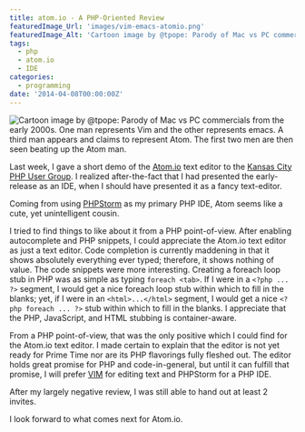 ```yaml
---
title: atom.io - A PHP-Oriented Review
featuredImage_Url: 'images/vim-emacs-atomio.png'
featuredImage_Alt: 'Cartoon image by @tpope: Parody of Mac vs PC commercials from the early 2000s. One man represents Vim and the other represents emacs. A third man appears and claims to represent Atom. The first two men are then seen beating up the Atom man.'
tags:
  - php
  - atom.io
  - IDE
categories:
  - programming
date: '2014-04-08T00:00:00Z'
---
```


![Cartoon image by @tpope: Parody of Mac vs PC commercials from the early 2000s. One man represents Vim and the other represents emacs. A third man appears and claims to represent Atom. The first two men are then seen beating up the Atom man.](images/vim-emacs-atomio.png 'Image credit: Tim Pope @pope')

Last week, I gave a short demo of the [Atom.io](https://atom.io) text editor to the [Kansas City PHP User Group](https://kcphpug.org/). I realized after-the-fact that I had presented the early-release as an IDE, when I should have presented it as a fancy text-editor.

Coming from using [PHPStorm](https://www.jetbrains.com/phpstorm/) as my primary PHP IDE, Atom seems like a cute, yet unintelligent cousin.

I tried to find things to like about it from a PHP point-of-view. After enabling autocomplete and PHP snippets, I could appreciate the Atom.io text editor as just a text editor. Code completion is currently maddening in that it shows absolutely everything ever typed; therefore, it shows nothing of value. The code snippets were more interesting. Creating a foreach loop stub in PHP was as simple as typing `foreach <tab>`. If I were in a `<?php ... ?>` segment, I would get a nice foreach loop stub within which to fill in the blanks; yet, if I were in an `<html>...</html>` segment, I would get a nice `<?php foreach ... ?>` stub within which to fill in the blanks. I appreciate that the PHP, JavaScript, and HTML stubbing is container-aware.

From a PHP point-of-view, that was the only positive which I could find for the Atom.io text editor. I made certain to explain that the editor is not yet ready for Prime Time nor are its PHP flavorings fully fleshed out. The editor holds great promise for PHP and code-in-general, but until it can fulfill that promise, I will prefer [VIM](https://www.vim.org/) for editing text and PHPStorm for a PHP IDE.

After my largely negative review, I was still able to hand out at least 2 invites.

I look forward to what comes next for Atom.io.
